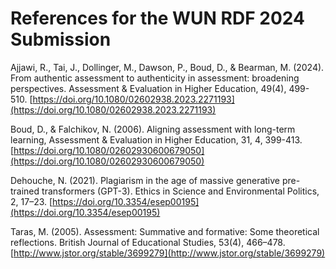 # References for the WUN RDF 2024 Submission

Ajjawi, R., Tai, J., Dollinger, M., Dawson, P., Boud, D., & Bearman, M. (2024). From authentic assessment to authenticity in assessment: broadening perspectives. Assessment & Evaluation in Higher Education, 49(4), 499-510.  [https://doi.org/10.1080/02602938.2023.2271193](https://doi.org/10.1080/02602938.2023.2271193) 

Boud, D., & Falchikov, N. (2006). Aligning assessment with long-term learning, Assessment & Evaluation in Higher Education, 31, 4, 399-413. [https://doi.org/10.1080/02602930600679050](https://doi.org/10.1080/02602930600679050)

Dehouche, N. (2021). Plagiarism in the age of massive generative pre-trained transformers (GPT-3). Ethics in Science and Environmental Politics, 2, 17–23. [https://doi.org/10.3354/esep00195](https://doi.org/10.3354/esep00195)

Taras, M. (2005). Assessment: Summative and formative: Some theoretical reflections. British Journal of Educational Studies, 53(4), 466–478. [http://www.jstor.org/stable/3699279](http://www.jstor.org/stable/3699279)
